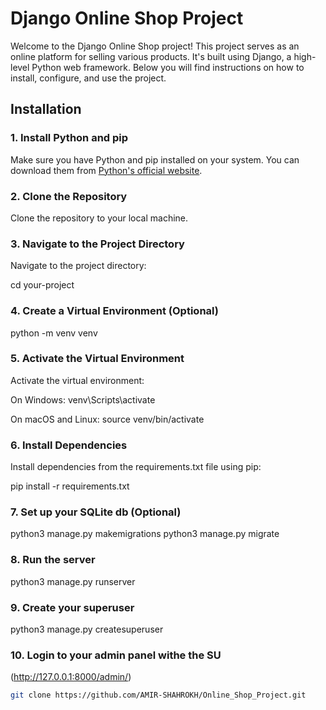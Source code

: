 # Django Online Shop Project

Welcome to the Django Online Shop project! This project serves as an online platform for selling various products. It's built using Django, a high-level Python web framework. Below you will find instructions on how to install, configure, and use the project.

## Installation

### 1. Install Python and pip

Make sure you have Python and pip installed on your system. You can download them from [Python's official website](https://www.python.org/downloads/).

### 2. Clone the Repository

Clone the repository to your local machine.

### 3. Navigate to the Project Directory

Navigate to the project directory:

cd your-project

### 4. Create a Virtual Environment (Optional)

python -m venv venv

### 5. Activate the Virtual Environment

Activate the virtual environment:

On Windows:
venv\Scripts\activate

On macOS and Linux:
source venv/bin/activate

### 6. Install Dependencies

Install dependencies from the requirements.txt file using pip:

pip install -r requirements.txt

### 7. Set up your SQLite db (Optional)

python3 manage.py makemigrations
python3 manage.py migrate

### 8. Run the server

python3 manage.py runserver

### 9. Create your superuser

python3 manage.py createsuperuser

### 10. Login to your admin panel withe the SU

(http://127.0.0.1:8000/admin/)


```bash
git clone https://github.com/AMIR-SHAHROKH/Online_Shop_Project.git



